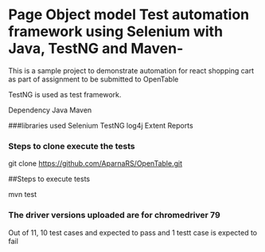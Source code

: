 # Page Object model Test automation framework using Selenium with Java, TestNG and Maven-
This is a sample project to demonstrate automation for react shopping cart as part of assignment to be submitted to OpenTable

TestNG is used as test framework.

Dependency
Java
Maven

###libraries used
Selenium
TestNG
log4j
Extent Reports

### Steps to clone execute the tests

git clone https://github.com/AparnaRS/OpenTable.git

##Steps to execute tests

mvn test


### The driver versions uploaded are for chromedriver 79 

Out of 11, 10 test cases and expected to pass and 1 testt case is expected to fail